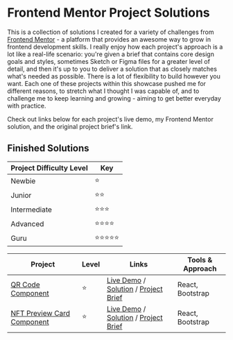 # Frontend Mentor Project Solutions

This is a collection of solutions I created for a variety of challenges from [Frontend Mentor](https://www.frontendmentor.io) - a platform that provides an awesome way to grow in frontend development skills. I really enjoy how each project's approach is a lot like a real-life scenario: you're given a brief that contains core design goals and styles, sometimes Sketch or Figma files for a greater level of detail, and then it's up to you to deliver a solution that as closely matches what's needed as possible. There is a lot of flexibility to build however you want. Each one of these projects within this showcase pushed me for different reasons, to stretch what I thought I was capable of, and to challenge me to keep learning and growing - aiming to get better everyday with practice.

Check out links below for each project's live demo, my Frontend Mentor solution, and the original project brief's link.

## Finished Solutions

| Project Difficulty Level | Key |
| ----------- | ----------- |
| Newbie | ⭐️ |
| Junior | ⭐️⭐️ |
| Intermediate | ⭐️⭐️⭐️ |
| Advanced | ⭐️⭐️⭐️⭐️ |
| Guru | ⭐️⭐️⭐️⭐️⭐️ |

| Project | Level | Links | Tools & Approach |
| ----------- | ----------- | ----------- | ----------- |
| [QR Code Component](./qr-code/) | ⭐️ | [Live Demo](https://qr-code-gdbecker.netlify.app) / [Solution](https://www.frontendmentor.io/solutions/qr-code-component-hosted-on-netlify-rwLGIUAbUi) / [Project Brief](https://www.frontendmentor.io/challenges/qr-code-component-iux_sIO_H) | React, Bootstrap |
| [NFT Preview Card Component](./nft-card/) | ⭐️ | [Live Demo]() / [Solution]() / [Project Brief](https://www.frontendmentor.io/challenges/nft-preview-card-component-SbdUL_w0U) | React, Bootstrap |
